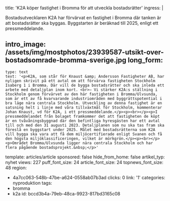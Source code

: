 title: 'K2A köper fastighet i Bromma för att utveckla bostadsrätter'
ingress: |
  <p>Bostadsutvecklaren K2A har förvärvat en fastighet i Bromma där tanken är att bostadsrätter ska byggas. Byggstarten är beräknad till 2025, enligt ett pressmeddelande.
  </p>
  
intro_image: /assets/img/mostphotos/23939587-utsikt-over-bostadsomrade-bromma-sverige.jpg
long_form:
  -
    type: text
    text: '<p>K2A, som står för Knaust &amp; Andersson Fastigheter AB, har nyligen skrivit på ett avtal om att förvärva fastigheten Stockholm Isaberg 1 i Bromma. Där vill de bygga bostadsrätter och ska inleda ett arbete med detaljplan inom kort. <br>– Vi stärker K2A:s ställning i Stockholm genom förvärvet av den här fastigheten i Bromma/Ulvsunda, som är ett av få kvarvarande industriområden med byggrättspotential i bra läge nära centrala Stockholm. Utveckling av denna fastighet är en satsning helt i linje med våra tillväxtmål för Stockholm, kommenterar Johan Knaust, vd för K2A, i ett pressmeddelande.</p><p><br></p><p>I pressmeddelandet från bolaget framkommer det att fastigheten de köpt är en tvåvåningsbyggnad där den befintliga hyresgästen har ett avtal till och med den 31 augusti 2023. Detaljplanen som nu ska tas fram ska föreslå en byggstart under 2025. Målet med bostadsrätterna som K2A vill bygga ska vara att få dem miljöcertifierade enligt Svanen och få den högsta miljöklassificeringen, vilket är mörkgrön.</p><p><br></p><p>Området Bromma/Ulvsunda ligger nära centrala Stockholm och har flera pågående bostadsprojekt.&nbsp;</p>'
template: articles/article
sponsored: false
hide_from_home: false
artikel_typ: nyhet
views: 227
puff_font_size: 24
article_font_size: 24
topnews_font_size: 48
region:
  - 4a7cc063-548b-47be-a624-0558ab07b3ad
clicks: 0
link: '1'
categories: nyproduktion
tags:
  - bromma
  - k2a
id: bccd3b4a-79eb-48ca-9923-817bd3165c08

